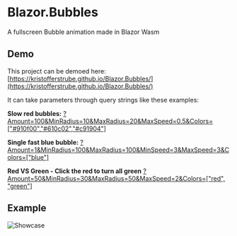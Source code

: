 ﻿# Blazor.Bubbles
A fullscreen Bubble animation made in Blazor Wasm

## Demo
This project can be demoed here: [https://kristofferstrube.github.io/Blazor.Bubbles/](https://kristofferstrube.github.io/Blazor.Bubbles/)

It can take parameters through query strings like these examples:

**Slow red bubbles:** [?Amount=100&MinRadius=10&MaxRadius=20&MaxSpeed=0.5&Colors=["#910f00","#610c02","#c91904"]](https://kristofferstrube.github.io/Blazor.Bubbles?Amount=100&MinRadius=10&MaxRadius=20&MaxSpeed=0.5&Colors=%5B%22%23910f00%22%2C%22%23610c02%22%2C%22%23c91904%22%5D)

**Single fast blue bubble:** [?Amount=1&MinRadius=100&MaxRadius=100&MinSpeed=3&MaxSpeed=3&Colors=["blue"]](https://kristofferstrube.github.io/Blazor.Bubbles?Amount=1&MinRadius=100&MaxRadius=100&MinSpeed=3&MaxSpeed=3&Colors=%5B%22blue%22%5D)

**Red VS Green - Click the red to turn all green** [?Amount=50&MinRadius=30&MaxRadius=50&MaxSpeed=2&Colors=["red", "green"]](https://kristofferstrube.github.io/Blazor.Bubbles?Amount=50&MinRadius=30&MaxRadius=50&MaxSpeed=2&Colors=%5B%22red%22%2C%20%22green%22%5D)

## Example

![Showcase](./docs/example.gif?raw=true)

